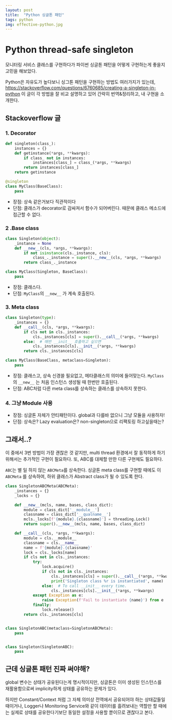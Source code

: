 ```yaml
---
layout: post
title:  "Python 싱글톤 패턴"
tags: python
img: effective-python.jpg
---
```


# Python thread-safe singleton

모니터링 서비스 클래스를 구현하다가 파이썬 싱글톤 패턴을 어떻게 구현하는게 좋을지 고민을 해보았다.

Python은 자유도가 높다보니 싱그톤 패턴을 구현하는 방법도 여러가지가 있는데, https://stackoverflow.com/questions/6760685/creating-a-singleton-in-python 이 글이 각 방법을 잘 비교 설명하고 있어 간략히 번역&정리하고, 내 구현을 소개한다.



## Stackoverflow 글

### 1. Decorator

```python
def singleton(class_):
    instances = {}
    def getinstance(*args, **kwargs):
        if class_ not in instances:
            instances[class_] = class_(*args, **kwargs)
        return instances[class_]
    return getinstance

@singleton
class MyClass(BaseClass):
    pass
```

* 장점: 상속 같은거보다 직관적이다
* 단점: 클래스가 decorator로 감싸져서 함수가 되어버린다. 때문에 클래스 메소드에 접근할 수 없다.



### 2 .Base class

```python
class Singleton(object):
    _instance = None
    def __new__(cls, *args, **kwargs):
        if not isinstance(cls._instance, cls):
            class_._instance = super().__new__(cls, *args, **kwargs)
        return class_._instance

class MyClass(Singleton, BaseClass):
    pass
```

* 장점: 클래스다.
* 단점: `MyClass`의 `__new__` 가 계속 호출된다.



### 3. Meta class

```python
class Singleton(type):
    _instances = {}
    def __call__(cls, *args, **kwargs):
        if cls not in cls._instances:
            cls._instances[cls] = super().__call__(*args, **kwargs)
        else:  # 매번 __init__ 호출하고 싶으면
            cls._instances[cls].__init__(*args, **kwargs)
        return cls._instances[cls]

class MyClass(BaseClass, metaclass=Singleton):
    pass
```

* 장점: 클래스고, 상속 신경쓸 필요없고, 메타클래스의 의미에 들어맞는다. `MyClass`의 `__new__` 는 처음 인스턴스 생성될 때 한번만 호출된다.
* 단점: ABC처럼 다른 meta class를 상속하는 클래스를 상속하지 못한다.



### 4. 그냥 Module 사용

* 장점: 싱글톤 자체가 안티패턴이다. global과 다를바 없으니 그냥 모듈을 사용하자!
* 단점: 상속은? Lazy evaluation은? non-singleton으로 리팩토링 하고싶을때는?



## 그래서..?

이 중에서 3번 방법이 가장 괜찮은 것 같지만, multi thread 환경에서 잘 동작하게 하기 위해서는 추가적인 구현이 필요하다. 또, ABC를 대체할 만한 다른 구현체도 필요하다.

`ABC`는 별 일 하지 않는 `ABCMeta`를 상속한다. 싱글톤 meta class를 구현할 때에도 이 `ABCMeta` 를 상속하여, 하위 클래스가 Abstract class가 될 수 있도록 한다.

```python
class SingletonABCMeta(ABCMeta):
    _instances = {}
    _locks = {}

    def __new__(mcls, name, bases, class_dict): 
        module = class_dict['__module__']
        classname = class_dict['__qualname__']
        mcls._locks[f'{module}.{classname}'] = threading.Lock()
        return super().__new__(mcls, name, bases, class_dict)

    def __call__(cls, *args, **kwargs):
        module = cls.__module__
        classname = cls.__name__
        name = f'{module}.{classname}'
        lock = cls._locks[name]
        if cls not in cls._instances:
            try:
                lock.acquire()
                if cls not in cls._instances:
                    cls._instances[cls] = super().__call__(*args, **kwargs)
                    print('Singleton class %r is instantiated', name)
                else:  # To call __init__ every time.
                    cls._instances[cls].__init__(*args, **kwargs)
            except Exception as e:
                raise Exception(f'Fail to instantiate {name}') from e
            finally:
                lock.release()
        return cls._instances[cls]


class SingletonABC(metaclass=SingletonABCMeta):
    pass


class Singleton(SingletonABC):
    pass
```





## 근데 싱글톤 패턴 진짜 써야해?

global 변수는 상태가 공유된다는게 명시적이지만, 싱글톤은 이미 생성된 인스턴스를 재활용함으로써 implicity하게 상태를 공유하는 문제가 있다.

하지만 Constant/Context 처럼 그 자체 의미상 전역에서 공유되어야 하는 상태값들일 때이거나, Logger나 Monitoring Service와 같이 데이터를 흘려보내는 역할만 할 때에는 실제로 상태를 공유한다기보단 동일한 설정을 사용할 뿐이므로 괜찮다고 본다.